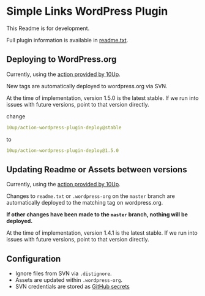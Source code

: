 # Simple Links WordPress Plugin

This Readme is for development.

Full plugin information is available in [readme.txt](readme.txt).

## Deploying to WordPress.org
Currently, using the [action provided by 10Up](https://github.com/10up/action-wordpress-plugin-deploy). 

New tags are automatically deployed to wordpress.org via SVN.

At the time of implementation, version 1.5.0 is the latest stable. If we run into issues with future versions, point to that version directly.

change
```yml
10up/action-wordpress-plugin-deploy@stable
```
to
```yml
10up/action-wordpress-plugin-deploy@1.5.0
```

## Updating Readme or Assets between versions
Currently, using the [action provided by 10Up](https://github.com/10up/action-wordpress-plugin-asset-update). 

Changes to `readme.txt` or `.wordpress-org` on the `master` branch are automatically deployed to the matching tag on wordpress.org.

**If other changes have been made to the `master` branch, nothing will be deployed.**

At the time of implementation, version 1.4.1 is the latest stable. If we run into issues with future versions, point to that version directly.


## Configuration

* Ignore files from SVN via `.distignore`.
* Assets are updated within `.wordpress-org`.
* SVN credentials are stored as [GitHub secrets](https://github.com/lipemat/simple-links/settings/secrets)

